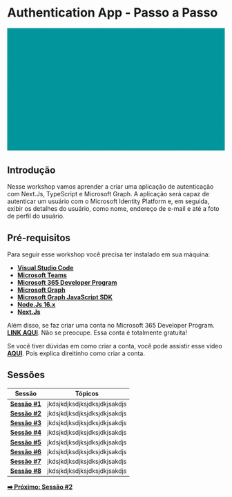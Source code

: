 # Authentication App - Passo a Passo

![authentication-image](./../../workshop-images/authentication.gif)

## Introdução

Nesse workshop vamos aprender a criar uma aplicação de autenticação com Next.Js, TypeScript e Microsoft Graph. A aplicação será capaz de autenticar um usuário com o Microsoft Identity Platform e, em seguida, exibir os detalhes do usuário, como nome, endereço de e-mail e até a foto de perfil do usuário.

## Pré-requisitos

Para seguir esse workshop você precisa ter instalado em sua máquina:

- **[Visual Studio Code](https://code.visualstudio.com/)**
- **[Microsoft Teams](https://www.microsoft.com/en-us/microsoft-teams/download-app?rtc=2)**
- **[Microsoft 365 Developer Program](https://developer.microsoft.com/en-us/microsoft-365/dev-program)**
- **[Microsoft Graph](https://developer.microsoft.com/en-us/graph)**
- **[Microsoft Graph JavaScript SDK](https://github.com/microsoftgraph/msgraph-sdk-javascript)**
- **[Node.Js 16.x](https://nodejs.org/en/)**
- **[Next.Js](https://nextjs.org/learn/foundations/about-nextjs)**

Além disso, se faz criar uma conta no Microsoft 365 Developer Program. **[LINK AQUI](https://developer.microsoft.com/en-us/microsoft-365/dev-program)**. Não se preocupe. Essa conta é totalmente gratuita!

Se você tiver dúvidas em como criar a conta, você pode assistir esse vídeo **[AQUI](https://www.youtube.com/watch?v=JvWLgirC8xs)**. Pois explica direitinho como criar a conta.

## Sessões


| Sessão            | Tópicos                      |
| ----------------- | ---------------------------- |
| **[Sessão #1]()** | jkdsjkdjksdjksjdksjdkjsakdjs |
| **[Sessão #2]()** | jkdsjkdjksdjksjdksjdkjsakdjs |  |
| **[Sessão #3]()** | jkdsjkdjksdjksjdksjdkjsakdjs |
| **[Sessão #4]()** | jkdsjkdjksdjksjdksjdkjsakdjs |
| **[Sessão #5]()** | jkdsjkdjksdjksjdksjdkjsakdjs |
| **[Sessão #6]()** | jkdsjkdjksdjksjdksjdkjsakdjs |
| **[Sessão #7]()** | jkdsjkdjksdjksjdksjdkjsakdjs |
| **[Sessão #8]()** | jkdsjkdjksdjksjdksjdkjsakdjs |

**[➡️ Próximo: Sessão #2](./02-session.md)**



